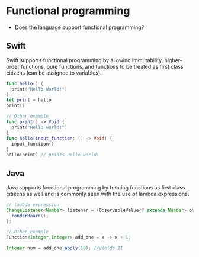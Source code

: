 # Functional programming 
* Does the language support functional programming?

## Swift
Swift supports functional programming by allowing immutability, higher-order functions, pure functions, and functions to be treated as first class citizens (can be assigned to variables). 

```swift
func hello() {
  print("Hello World!")
}
let print = hello
print()

// Other example
func print() -> Void { 
  print("Hello world!")
}
func hello(input_function: () -> Void) { 
  input_function()
}
hello(print) // prints Hello world!
```

## Java
Java supports functional programming by treating functions as first class citizens as well and is commonly seen with the use of lambda expressions. 

```java
// lambda expression
ChangeListener<Number> listener = (ObservableValue<? extends Number> observable, Number oldValue, final Number newValue) -> {
  renderBoard();
};

// Other example
Function<Integer,Integer> add_one = x -> x + 1;

Integer num = add_one.apply(10); //yields 11
```
